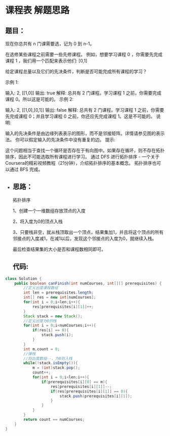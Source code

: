 # 课程表 解题思路

## **题目：**

现在你总共有 n 门课需要选，记为 0 到 n-1。

在选修某些课程之前需要一些先修课程。 例如，想要学习课程 0 ，你需要先完成课程 1 ，我们用一个匹配来表示他们: [0,1]

给定课程总量以及它们的先决条件，判断是否可能完成所有课程的学习？

示例 1:

输入: 2, [[1,0]] 
输出: true
解释: 总共有 2 门课程。学习课程 1 之前，你需要完成课程 0。所以这是可能的。
示例 2:

输入: 2, [[1,0],[0,1]]
输出: false
解释: 总共有 2 门课程。学习课程 1 之前，你需要先完成课程 0；并且学习课程 0 之前，你还应先完成课程 1。这是不可能的。
说明:

输入的先决条件是由边缘列表表示的图形，而不是邻接矩阵。详情请参见图的表示法。
你可以假定输入的先决条件中没有重复的边。
提示:

这个问题相当于查找一个循环是否存在于有向图中。如果存在循环，则不存在拓扑排序，因此不可能选取所有课程进行学习。
通过 DFS 进行拓扑排序 - 一个关于Coursera的精彩视频教程（21分钟），介绍拓扑排序的基本概念。
拓扑排序也可以通过 BFS 完成。

 * ## **思路：**

   拓扑排序

   1、创建一个一维数组存放顶点的入度
   
   2、将入度为0的顶点入栈
   
   3、只要栈非空，就从栈顶取出一个顶点，结果集加1，并且将这个顶点的所有邻接点的入度减1，在减1以后，发现这个邻接点的入度为0，就继续入栈。
   
   最后检查结果集的大小是否和课程数相同即可。
   
   ## **代码**:

```java
class Solution {
    public boolean canFinish(int numCourses, int[][] prerequisites) {
        //定义出度课程数组
        int len = prerequisites.length;
        int[] res = new int[numCourses];
        for(int i = 0;i<len;i++){
            res[prerequisites[i][1]]++; 
        }
        Stack stack = new Stack();
        //定义出度为0的栈
        for(int i = 0;i<numCourses;i++){
            if(res[i] == 0){
                stack.push(i);
            }
        }
        int m,count = 0;
        //弹栈
        //将出度数组--，为0则入栈
        while(!stack.isEmpty()){
            m = (int)stack.pop();
            count++;
            for(int i = 0;i<len;i++){
                if(prerequisites[i][0] == m){
                    res[prerequisites[i][1]]--;
                    if(res[prerequisites[i][1]] == 0){
                        stack.push(prerequisites[i][1]);
                    }
                }
            }
        }
        return count == numCourses;
    }
}
```